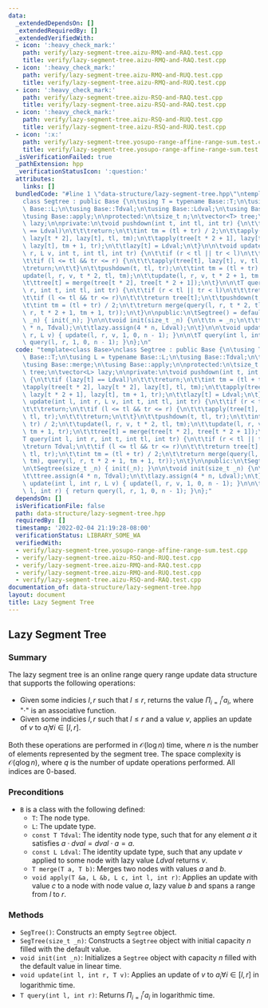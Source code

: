 ```yaml
---
data:
  _extendedDependsOn: []
  _extendedRequiredBy: []
  _extendedVerifiedWith:
  - icon: ':heavy_check_mark:'
    path: verify/lazy-segment-tree.aizu-RMQ-and-RAQ.test.cpp
    title: verify/lazy-segment-tree.aizu-RMQ-and-RAQ.test.cpp
  - icon: ':heavy_check_mark:'
    path: verify/lazy-segment-tree.aizu-RMQ-and-RUQ.test.cpp
    title: verify/lazy-segment-tree.aizu-RMQ-and-RUQ.test.cpp
  - icon: ':heavy_check_mark:'
    path: verify/lazy-segment-tree.aizu-RSQ-and-RAQ.test.cpp
    title: verify/lazy-segment-tree.aizu-RSQ-and-RAQ.test.cpp
  - icon: ':heavy_check_mark:'
    path: verify/lazy-segment-tree.aizu-RSQ-and-RUQ.test.cpp
    title: verify/lazy-segment-tree.aizu-RSQ-and-RUQ.test.cpp
  - icon: ':x:'
    path: verify/lazy-segment-tree.yosupo-range-affine-range-sum.test.cpp
    title: verify/lazy-segment-tree.yosupo-range-affine-range-sum.test.cpp
  _isVerificationFailed: true
  _pathExtension: hpp
  _verificationStatusIcon: ':question:'
  attributes:
    links: []
  bundledCode: "#line 1 \"data-structure/lazy-segment-tree.hpp\"\ntemplate<class Base>\n\
    class Segtree : public Base {\n\tusing T = typename Base::T;\n\tusing L = typename\
    \ Base::L;\n\tusing Base::Tdval;\n\tusing Base::Ldval;\n\tusing Base::merge;\n\
    \tusing Base::apply;\n\nprotected:\n\tsize_t n;\n\tvector<T> tree;\n\tvector<L>\
    \ lazy;\n\nprivate:\n\tvoid pushdown(int t, int tl, int tr) {\n\t\tif (lazy[t]\
    \ == Ldval)\n\t\t\treturn;\n\t\tint tm = (tl + tr) / 2;\n\t\tapply(tree[t * 2],\
    \ lazy[t * 2], lazy[t], tl, tm);\n\t\tapply(tree[t * 2 + 1], lazy[t * 2 + 1],\
    \ lazy[t], tm + 1, tr);\n\t\tlazy[t] = Ldval;\n\t}\n\n\tvoid update(int l, int\
    \ r, L v, int t, int tl, int tr) {\n\t\tif (r < tl || tr < l)\n\t\t\treturn;\n\
    \t\tif (l <= tl && tr <= r) {\n\t\t\tapply(tree[t], lazy[t], v, tl, tr);\n\t\t\
    \treturn;\n\t\t}\n\t\tpushdown(t, tl, tr);\n\t\tint tm = (tl + tr) / 2;\n\t\t\
    update(l, r, v, t * 2, tl, tm);\n\t\tupdate(l, r, v, t * 2 + 1, tm + 1, tr);\n\
    \t\ttree[t] = merge(tree[t * 2], tree[t * 2 + 1]);\n\t}\n\n\tT query(int l, int\
    \ r, int t, int tl, int tr) {\n\t\tif (r < tl || tr < l)\n\t\t\treturn Tdval;\n\
    \t\tif (l <= tl && tr <= r)\n\t\t\treturn tree[t];\n\t\tpushdown(t, tl, tr);\n\
    \t\tint tm = (tl + tr) / 2;\n\t\treturn merge(query(l, r, t * 2, tl, tm), query(l,\
    \ r, t * 2 + 1, tm + 1, tr));\n\t}\n\npublic:\n\tSegtree() = default;\n\n\tSegtree(size_t\
    \ _n) { init(_n); }\n\n\tvoid init(size_t _n) {\n\t\tn = _n;\n\t\ttree.assign(4\
    \ * n, Tdval);\n\t\tlazy.assign(4 * n, Ldval);\n\t}\n\n\tvoid update(int l, int\
    \ r, L v) { update(l, r, v, 1, 0, n - 1); }\n\n\tT query(int l, int r) { return\
    \ query(l, r, 1, 0, n - 1); }\n};\n"
  code: "template<class Base>\nclass Segtree : public Base {\n\tusing T = typename\
    \ Base::T;\n\tusing L = typename Base::L;\n\tusing Base::Tdval;\n\tusing Base::Ldval;\n\
    \tusing Base::merge;\n\tusing Base::apply;\n\nprotected:\n\tsize_t n;\n\tvector<T>\
    \ tree;\n\tvector<L> lazy;\n\nprivate:\n\tvoid pushdown(int t, int tl, int tr)\
    \ {\n\t\tif (lazy[t] == Ldval)\n\t\t\treturn;\n\t\tint tm = (tl + tr) / 2;\n\t\
    \tapply(tree[t * 2], lazy[t * 2], lazy[t], tl, tm);\n\t\tapply(tree[t * 2 + 1],\
    \ lazy[t * 2 + 1], lazy[t], tm + 1, tr);\n\t\tlazy[t] = Ldval;\n\t}\n\n\tvoid\
    \ update(int l, int r, L v, int t, int tl, int tr) {\n\t\tif (r < tl || tr < l)\n\
    \t\t\treturn;\n\t\tif (l <= tl && tr <= r) {\n\t\t\tapply(tree[t], lazy[t], v,\
    \ tl, tr);\n\t\t\treturn;\n\t\t}\n\t\tpushdown(t, tl, tr);\n\t\tint tm = (tl +\
    \ tr) / 2;\n\t\tupdate(l, r, v, t * 2, tl, tm);\n\t\tupdate(l, r, v, t * 2 + 1,\
    \ tm + 1, tr);\n\t\ttree[t] = merge(tree[t * 2], tree[t * 2 + 1]);\n\t}\n\n\t\
    T query(int l, int r, int t, int tl, int tr) {\n\t\tif (r < tl || tr < l)\n\t\t\
    \treturn Tdval;\n\t\tif (l <= tl && tr <= r)\n\t\t\treturn tree[t];\n\t\tpushdown(t,\
    \ tl, tr);\n\t\tint tm = (tl + tr) / 2;\n\t\treturn merge(query(l, r, t * 2, tl,\
    \ tm), query(l, r, t * 2 + 1, tm + 1, tr));\n\t}\n\npublic:\n\tSegtree() = default;\n\
    \n\tSegtree(size_t _n) { init(_n); }\n\n\tvoid init(size_t _n) {\n\t\tn = _n;\n\
    \t\ttree.assign(4 * n, Tdval);\n\t\tlazy.assign(4 * n, Ldval);\n\t}\n\n\tvoid\
    \ update(int l, int r, L v) { update(l, r, v, 1, 0, n - 1); }\n\n\tT query(int\
    \ l, int r) { return query(l, r, 1, 0, n - 1); }\n};"
  dependsOn: []
  isVerificationFile: false
  path: data-structure/lazy-segment-tree.hpp
  requiredBy: []
  timestamp: '2022-02-04 21:19:28-08:00'
  verificationStatus: LIBRARY_SOME_WA
  verifiedWith:
  - verify/lazy-segment-tree.yosupo-range-affine-range-sum.test.cpp
  - verify/lazy-segment-tree.aizu-RSQ-and-RUQ.test.cpp
  - verify/lazy-segment-tree.aizu-RMQ-and-RAQ.test.cpp
  - verify/lazy-segment-tree.aizu-RMQ-and-RUQ.test.cpp
  - verify/lazy-segment-tree.aizu-RSQ-and-RAQ.test.cpp
documentation_of: data-structure/lazy-segment-tree.hpp
layout: document
title: Lazy Segment Tree
---
```


## Lazy Segment Tree

### Summary
The lazy segment tree is an online range query range update data structure that supports the following operations:
- Given some indicies $l, r$ such that $l \leq r$, returns the value $\Pi_{i = l}^r a_i$, where "$\cdot$" is an associative function.
- Given some indicies $l, r$ such that $l \leq r$ and a value $v$, applies an update of $v$ to $a_i \forall i \in [l, r]$. 

Both these operations are performed in $\mathcal{O}(\log n)$ time, where $n$ is the number of elements represented by the segment tree. The space complexity is $\mathcal{O}(q \log n)$, where $q$ is the number of update operations performed. All indices are 0-based. 

### Preconditions
- `B` is a class with the following defined:
  - `T`: The node type.
  - `L`: The update type.
  - `const T Tdval`: The identity node type, such that for any element $a$ it satisfies $a \cdot dval = dval \cdot a = a$.
  - `const L Ldval`: The identity update type, such that any update $v$ applied to some node with lazy value $Ldval$ returns $v$. 
  - `T merge(T a, T b)`: Merges two nodes with values $a$ and $b$. 
  - `void apply(T &a, L &b, L c, int l, int r)`: Applies an update with value $c$ to a node with node value $a$, lazy value $b$ and spans a range from $l$ to $r$. 

### Methods
- `SegTree()`: Constructs an empty `Segtree` object.
- `SegTree(size_t _n)`: Constructs a `Segtree` object with initial capacity $n$ filled with the default value.
- `void init(int _n)`: Initializes a `Segtree` object with capacity $n$ filled with the default value in linear time. 
- `void update(int l, int r, T v)`: Applies an update of $v$ to $a_i \forall i \in [l, r]$ in logarithmic time. 
- `T query(int l, int r)`: Returns $\Pi_{i = l}^r a_i$ in logarithmic time. 